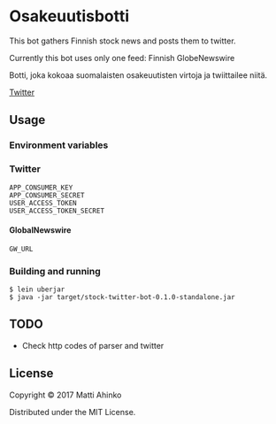 # Osakeuutisbotti

This bot gathers Finnish stock news and posts them to twitter.

Currently this bot uses only one feed: Finnish GlobeNewswire

Botti, joka kokoaa suomalaisten osakeuutisten virtoja ja twiittailee niitä.

[Twitter](https://www.twitter.com/osakeuutiset)


## Usage

### Environment variables

### Twitter

    APP_CONSUMER_KEY
    APP_CONSUMER_SECRET
    USER_ACCESS_TOKEN
    USER_ACCESS_TOKEN_SECRET

#### GlobalNewswire

    GW_URL

### Building and running

    $ lein uberjar    
    $ java -jar target/stock-twitter-bot-0.1.0-standalone.jar

## TODO

- Check http codes of parser and twitter

## License

Copyright © 2017 Matti Ahinko

Distributed under the MIT License.
